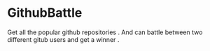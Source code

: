 # GithubBattle
Get all the popular github repositories . And can battle between two different gitub users and get a winner .
